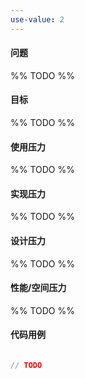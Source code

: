 ```yaml
---
use-value: 2
---
```

#### 问题

%% TODO %%

#### 目标

%% TODO %%

#### 使用压力

%% TODO %%

#### 实现压力

%% TODO %%

#### 设计压力

%% TODO %%

#### 性能/空间压力

%% TODO %%

#### 代码用例

```js

// TODO

```